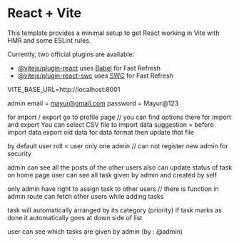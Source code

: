 # React + Vite

This template provides a minimal setup to get React working in Vite with HMR and some ESLint rules.

Currently, two official plugins are available:

- [@vitejs/plugin-react](https://github.com/vitejs/vite-plugin-react/blob/main/packages/plugin-react/README.md) uses [Babel](https://babeljs.io/) for Fast Refresh
- [@vitejs/plugin-react-swc](https://github.com/vitejs/vite-plugin-react-swc) uses [SWC](https://swc.rs/) for Fast Refresh

VITE_BASE_URL=http://localhost:8001

admin email = mayur@gmail.com
password = Mayur@123

for import / export
go to profile page // you can find options there for import and export
You can select CSV file to import data
suggestion = before import data export old data for data format then update that file

by default user roll = user
only one admin // can not register new admin for security

admin can see all the posts of the other users also can update status of task
on home page user can see all task given by admin and created by self

only admin have right to assign task to other users // there is function in admin route can
fetch other users while adding tasks

task will automatically arranged by its category (priority)
if task marks as done it automatically goes at down side of list

user can see which tasks are given by admin (by : @admin)

